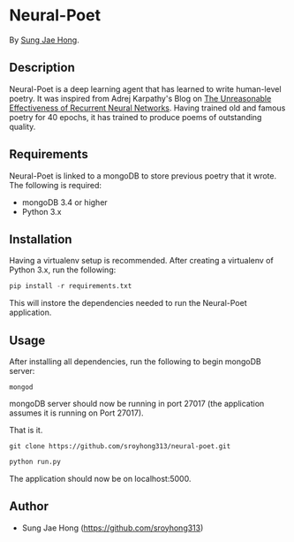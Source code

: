 # Neural-Poet

By [Sung Jae Hong](https://github.com/sroyhong313).

## Description
Neural-Poet is a deep learning agent that has learned to write human-level poetry. It was inspired from Adrej Karpathy's Blog on [The Unreasonable Effectiveness of Recurrent Neural Networks](http://karpathy.github.io/2015/05/21/rnn-effectiveness/). Having trained old and famous poetry for 40 epochs, it has trained to produce poems of outstanding quality.

## Requirements
Neural-Poet is linked to a mongoDB to store previous poetry that it wrote. The following is required:
* mongoDB 3.4 or higher
* Python 3.x

## Installation
Having a virtualenv setup is recommended. After creating a virtualenv of Python 3.x, run the following:

```python
pip install -r requirements.txt
```
This will instore the dependencies needed to run the Neural-Poet application.
## Usage

After installing all dependencies, run the following to begin mongoDB server:

```console
mongod
```

mongoDB server should now be running in port 27017 (the application assumes it is running on Port 27017).

That is it.
```console
git clone https://github.com/sroyhong313/neural-poet.git
```

```python
python run.py
```

The application should now be on localhost:5000.

## Author

* Sung Jae Hong (https://github.com/sroyhong313)